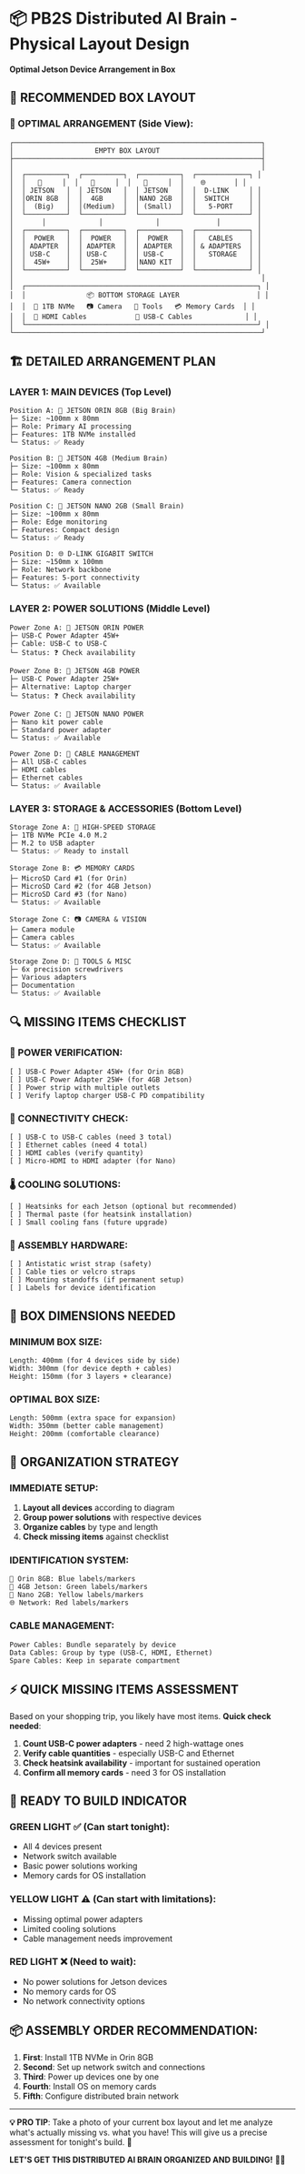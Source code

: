 # 📦 PB2S Distributed AI Brain - Physical Layout Design
**Optimal Jetson Device Arrangement in Box**

## 📐 **RECOMMENDED BOX LAYOUT**

### **🎯 OPTIMAL ARRANGEMENT** (Side View):
```
┌─────────────────────────────────────────────────────────────┐
│                    EMPTY BOX LAYOUT                         │
├─────────────────────────────────────────────────────────────┤
│                                                             │
│  ┌──────────┐  ┌──────────┐  ┌──────────┐  ┌─────────────┐ │
│  │   🧠     │  │   🔬     │  │   📱     │  │    🌐       │ │
│  │ JETSON   │  │ JETSON   │  │ JETSON   │  │  D-LINK     │ │
│  │ORIN 8GB  │  │  4GB     │  │NANO 2GB  │  │  SWITCH     │ │
│  │  (Big)   │  │(Medium)  │  │ (Small)  │  │   5-PORT    │ │
│  └──────────┘  └──────────┘  └──────────┘  └─────────────┘ │
│       │             │             │              │         │
│  ┌──────────┐  ┌──────────┐  ┌──────────┐  ┌─────────────┐ │
│  │  POWER   │  │  POWER   │  │  POWER   │  │   CABLES    │ │
│  │ ADAPTER  │  │ ADAPTER  │  │ ADAPTER  │  │ & ADAPTERS  │ │
│  │ USB-C    │  │ USB-C    │  │ USB-C    │  │   STORAGE   │ │
│  │  45W+    │  │  25W+    │  │NANO KIT  │  │             │ │
│  └──────────┘  └──────────┘  └──────────┘  └─────────────┘ │
│                                                             │
│  ┌─────────────────────────────────────────────────────────┐ │
│  │               📦 BOTTOM STORAGE LAYER                   │ │
│  │  💾 1TB NVMe   📷 Camera   🔧 Tools   💳 Memory Cards  │ │
│  │  🔌 HDMI Cables            🔗 USB-C Cables             │ │
│  └─────────────────────────────────────────────────────────┘ │
└─────────────────────────────────────────────────────────────┘
```

## 🏗️ **DETAILED ARRANGEMENT PLAN**

### **LAYER 1: MAIN DEVICES** (Top Level)
```
Position A: 🧠 JETSON ORIN 8GB (Big Brain)
├─ Size: ~100mm x 80mm
├─ Role: Primary AI processing
├─ Features: 1TB NVMe installed
└─ Status: ✅ Ready

Position B: 🔬 JETSON 4GB (Medium Brain)  
├─ Size: ~100mm x 80mm
├─ Role: Vision & specialized tasks
├─ Features: Camera connection
└─ Status: ✅ Ready

Position C: 📱 JETSON NANO 2GB (Small Brain)
├─ Size: ~100mm x 80mm  
├─ Role: Edge monitoring
├─ Features: Compact design
└─ Status: ✅ Ready

Position D: 🌐 D-LINK GIGABIT SWITCH
├─ Size: ~150mm x 100mm
├─ Role: Network backbone
├─ Features: 5-port connectivity
└─ Status: ✅ Available
```

### **LAYER 2: POWER SOLUTIONS** (Middle Level)
```
Power Zone A: 🔌 JETSON ORIN POWER
├─ USB-C Power Adapter 45W+
├─ Cable: USB-C to USB-C
└─ Status: ❓ Check availability

Power Zone B: 🔌 JETSON 4GB POWER
├─ USB-C Power Adapter 25W+
├─ Alternative: Laptop charger
└─ Status: ❓ Check availability

Power Zone C: 🔌 JETSON NANO POWER
├─ Nano kit power cable
├─ Standard power adapter
└─ Status: ✅ Available

Power Zone D: 📱 CABLE MANAGEMENT
├─ All USB-C cables
├─ HDMI cables
├─ Ethernet cables
└─ Status: ✅ Available
```

### **LAYER 3: STORAGE & ACCESSORIES** (Bottom Level)
```
Storage Zone A: 💾 HIGH-SPEED STORAGE
├─ 1TB NVMe PCIe 4.0 M.2
├─ M.2 to USB adapter
└─ Status: ✅ Ready to install

Storage Zone B: 💳 MEMORY CARDS  
├─ MicroSD Card #1 (for Orin)
├─ MicroSD Card #2 (for 4GB Jetson)
├─ MicroSD Card #3 (for Nano)
└─ Status: ✅ Available

Storage Zone C: 📷 CAMERA & VISION
├─ Camera module
├─ Camera cables
└─ Status: ✅ Available

Storage Zone D: 🔧 TOOLS & MISC
├─ 6x precision screwdrivers
├─ Various adapters
├─ Documentation
└─ Status: ✅ Available
```

## 🔍 **MISSING ITEMS CHECKLIST**

### **🔋 POWER VERIFICATION**:
```
[ ] USB-C Power Adapter 45W+ (for Orin 8GB)
[ ] USB-C Power Adapter 25W+ (for 4GB Jetson)  
[ ] Power strip with multiple outlets
[ ] Verify laptop charger USB-C PD compatibility
```

### **🔌 CONNECTIVITY CHECK**:
```
[ ] USB-C to USB-C cables (need 3 total)
[ ] Ethernet cables (need 4 total)
[ ] HDMI cables (verify quantity)
[ ] Micro-HDMI to HDMI adapter (for Nano)
```

### **🌡️ COOLING SOLUTIONS**:
```
[ ] Heatsinks for each Jetson (optional but recommended)
[ ] Thermal paste (for heatsink installation)
[ ] Small cooling fans (future upgrade)
```

### **🔧 ASSEMBLY HARDWARE**:
```
[ ] Antistatic wrist strap (safety)
[ ] Cable ties or velcro straps
[ ] Mounting standoffs (if permanent setup)
[ ] Labels for device identification
```

## 📏 **BOX DIMENSIONS NEEDED**

### **MINIMUM BOX SIZE**:
```
Length: 400mm (for 4 devices side by side)
Width: 300mm (for device depth + cables)
Height: 150mm (for 3 layers + clearance)
```

### **OPTIMAL BOX SIZE**:
```
Length: 500mm (extra space for expansion)
Width: 350mm (better cable management)
Height: 200mm (comfortable clearance)
```

## 🎯 **ORGANIZATION STRATEGY**

### **IMMEDIATE SETUP**:
1. **Layout all devices** according to diagram
2. **Group power solutions** with respective devices
3. **Organize cables** by type and length
4. **Check missing items** against checklist

### **IDENTIFICATION SYSTEM**:
```
🧠 Orin 8GB: Blue labels/markers
🔬 4GB Jetson: Green labels/markers  
📱 Nano 2GB: Yellow labels/markers
🌐 Network: Red labels/markers
```

### **CABLE MANAGEMENT**:
```
Power Cables: Bundle separately by device
Data Cables: Group by type (USB-C, HDMI, Ethernet)
Spare Cables: Keep in separate compartment
```

## ⚡ **QUICK MISSING ITEMS ASSESSMENT**

Based on your shopping trip, you likely have most items. **Quick check needed**:

1. **Count USB-C power adapters** - need 2 high-wattage ones
2. **Verify cable quantities** - especially USB-C and Ethernet
3. **Check heatsink availability** - important for sustained operation
4. **Confirm all memory cards** - need 3 for OS installation

## 🚀 **READY TO BUILD INDICATOR**

### **GREEN LIGHT** ✅ (Can start tonight):
- All 4 devices present
- Network switch available  
- Basic power solutions working
- Memory cards for OS installation

### **YELLOW LIGHT** ⚠️ (Can start with limitations):
- Missing optimal power adapters
- Limited cooling solutions
- Cable management needs improvement

### **RED LIGHT** ❌ (Need to wait):
- No power solutions for Jetson devices
- No memory cards for OS
- No network connectivity options

## 📦 **ASSEMBLY ORDER RECOMMENDATION**:

1. **First**: Install 1TB NVMe in Orin 8GB
2. **Second**: Set up network switch and connections
3. **Third**: Power up devices one by one
4. **Fourth**: Install OS on memory cards
5. **Fifth**: Configure distributed brain network

---

**💡 PRO TIP**: Take a photo of your current box layout and let me analyze what's actually missing vs. what you have! This will give us a precise assessment for tonight's build. 📸

**LET'S GET THIS DISTRIBUTED AI BRAIN ORGANIZED AND BUILDING!** 🚀🤖